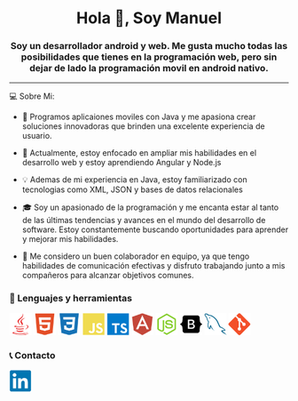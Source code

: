 <div id="header" align="center">
    <h1 align="center">Hola 👋, Soy Manuel</h1>
    <h3 align="center">Soy un desarrollador android y web. Me gusta mucho todas las posibilidades que tienes en la programación web, pero sin dejar de lado la programación movil
        en android nativo.
    </h3>
</div>

---

💻 Sobre Mi:

 - 📱 Programos aplicaiones moviles con Java y me apasiona crear soluciones innovadoras que brinden una excelente experiencia de usuario.

- 🌱 Actualmente, estoy enfocado en ampliar mis habilidades en el desarrollo web y estoy aprendiendo Angular y Node.js

- 💡 Ademas de mi experiencia en Java, estoy familiarizado con tecnologias como XML, JSON y bases de datos relacionales

- 🎓 Soy un apasionado de la programación y me encanta estar al tanto de las últimas tendencias y avances en el mundo del desarrollo de software. Estoy constantemente buscando oportunidades para aprender y mejorar mis habilidades.

- 🤝 Me considero un buen colaborador en equipo, ya que tengo habilidades de comunicación efectivas y disfruto trabajando junto a mis compañeros para alcanzar objetivos comunes.

<div align="left">
    <h3>🔨 Lenguajes y herramientas</h3>
    <img src="https://github.com/devicons/devicon/blob/master/icons/java/java-plain.svg" title="Java" alt="Java" width="40" height="40">
    <img src="https://github.com/devicons/devicon/blob/master/icons/html5/html5-plain.svg" title="HTML5" alt="HTML" width="40" height="40">
    <img src="https://github.com/devicons/devicon/blob/master/icons/css3/css3-plain.svg" title="CSS3" alt="CSS" width="40" height="40">
    <img src="https://github.com/devicons/devicon/blob/master/icons/javascript/javascript-plain.svg" title="JavaScript" alt="JavaScript" width="40" height="40">
    <img src="https://github.com/devicons/devicon/blob/master/icons/typescript/typescript-plain.svg" title="TypeScript" alt="TypeScript" width="40" height="40">
    <img src="https://github.com/devicons/devicon/blob/master/icons/angularjs/angularjs-plain.svg" title="Angular" alt="Angular" width="40" height="40">
    <img src="https://github.com/devicons/devicon/blob/master/icons/nodejs/nodejs-plain.svg" title="Node" alt="Node" width="40" height="40">
    <img src="https://github.com/devicons/devicon/blob/master/icons/bootstrap/bootstrap-plain.svg" title="Bootstrap" alt="Bootstrap" width="40" height="40">
    <img src="https://github.com/devicons/devicon/blob/master/icons/mysql/mysql-plain.svg" title="MySQL" alt="MySQL" width="40" height="40">
    <img src="https://github.com/devicons/devicon/blob/master/icons/git/git-plain.svg" title="Git" alt="Git" width="40" height="40">
</div>

<div align="left">
    <h3>📞 Contacto</h3>
    <a title="LinkedIn" href="https://www.linkedin.com/in/manuelgongora/">
        <img src="https://github.com/devicons/devicon/blob/master/icons/linkedin/linkedin-original.svg" title="LinkedIn" alt="LinkedIn" width="40" height="40">
    </a>
</div>


<!--
**manoloGL37/manoloGL37** is a ✨ _special_ ✨ repository because its `README.md` (this file) appears on your GitHub profile.

Here are some ideas to get you started:

- 🔭 I’m currently working on ...
- 🌱 I’m currently learning ...
- 👯 I’m looking to collaborate on ...
- 🤔 I’m looking for help with ...
- 💬 Ask me about ...
- 📫 How to reach me: ...
- 😄 Pronouns: ...
- ⚡ Fun fact: ...
-->

